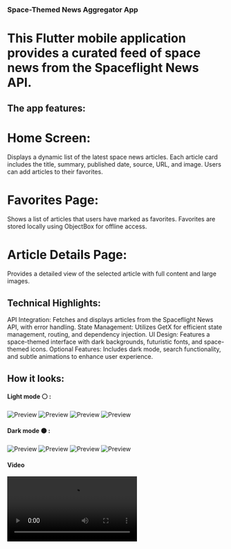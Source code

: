 ### Space-Themed News Aggregator App

# This Flutter mobile application provides a curated feed of space news from the Spaceflight News API. 

## The app features:
# Home Screen:
Displays a dynamic list of the latest space news articles.
Each article card includes the title, summary, published date, source, URL, and image.
Users can add articles to their favorites.

# Favorites Page:
Shows a list of articles that users have marked as favorites.
Favorites are stored locally using ObjectBox for offline access.

# Article Details Page:
Provides a detailed view of the selected article with full content and large images.

## Technical Highlights:
API Integration: Fetches and displays articles from the Spaceflight News API, with error handling.
State Management: Utilizes GetX for efficient state management, routing, and dependency injection.
UI Design: Features a space-themed interface with dark backgrounds, futuristic fonts, and space-themed icons.
Optional Features: Includes dark mode, search functionality, and subtle animations to enhance user experience.

## How it looks:
#### Light mode ⚪ :
![Preview](/assets/github/light/Screenshot_1724590230.png)
![Preview](/assets/github/light/Screenshot_1724590240.png)
![Preview](/assets/github/light/Screenshot_1724590251.png)
![Preview](/assets/github/light/Screenshot_1724590254.png)

#### Dark mode ⚫ :
![Preview](/assets/github/dark/Screenshot_1724590271.png)
![Preview](/assets/github/dark/Screenshot_1724590281.png)
![Preview](/assets/github/dark/Screenshot_1724590287.png)
![Preview](/assets/github/dark/Screenshot_1724591296.png)

#### Video
![Preview](/assets/github/Recording%202024-08-25%20182334.mp4)
